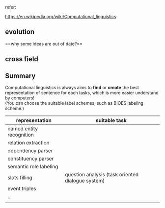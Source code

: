 refer:

https://en.wikipedia.org/wiki/Computational_linguistics

## evolution

==why some ideas are out of date?==





## cross field





## Summary

Computational linguistics is always aims to **find** or **create** the best representation of sentence for each tasks, which is more easier understand by computers! <br>(You can choose the suitable label schemes, such as BIOES labeling scheme.)

| representation           | suitable task                                     |
| ------------------------ | ------------------------------------------------- |
| named entity recognition |                                                   |
| relation extraction      |                                                   |
| dependency parser        |                                                   |
| constituency parser      |                                                   |
| semantic role labeling   |                                                   |
| slots filling            | question analysis (task oriented dialogue system) |
| event triples            |                                                   |
| ...                      |                                                   |
|                          |                                                   |













